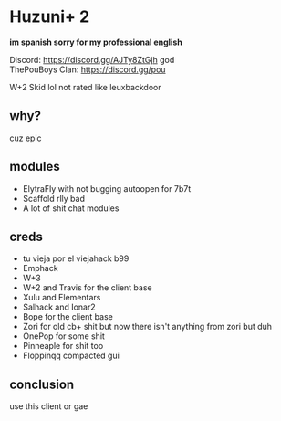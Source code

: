 # Huzuni+ 2
**im spanish sorry for my professional english**<br>

 
Discord: https://discord.gg/AJTy8ZtGjh god<br>
ThePouBoys Clan: https://discord.gg/pou

W+2 Skid lol
not rated like leuxbackdoor
## why?
cuz epic
## modules
- ElytraFly with not bugging autoopen for 7b7t
- Scaffold rlly bad
- A lot of shit chat modules

## creds
- tu vieja por el viejahack b99
- Emphack
- W+3
- W+2 and Travis for the client base
- Xulu and Elementars
- Salhack and Ionar2
- Bope for the client base
- Zori for old cb+ shit but now there isn't anything from zori but duh
- OnePop for some shit
- Pinneaple for shit too
- Floppinqq compacted gui
## conclusion
use this client or gae
